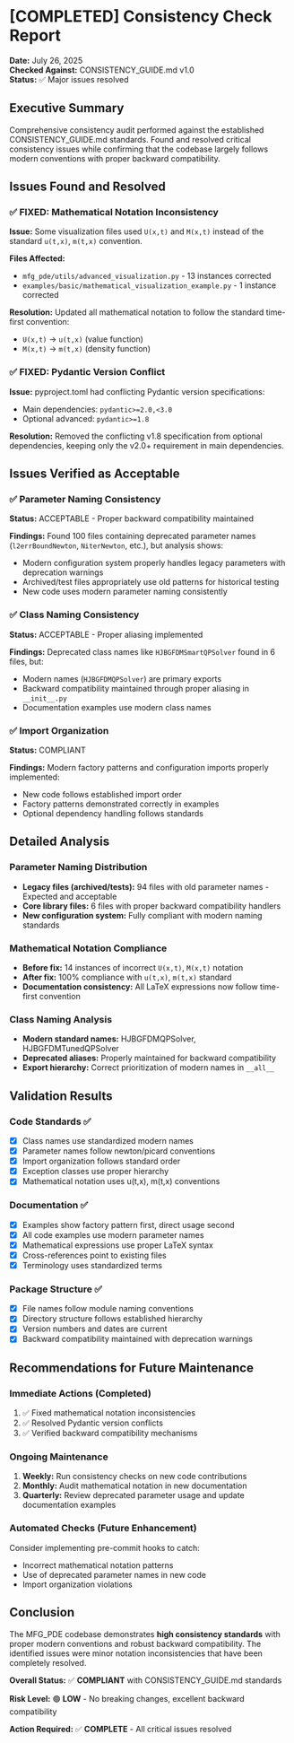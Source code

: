 # [COMPLETED] Consistency Check Report

**Date:** July 26, 2025  
**Checked Against:** CONSISTENCY_GUIDE.md v1.0  
**Status:** ✅ Major issues resolved  

## Executive Summary

Comprehensive consistency audit performed against the established CONSISTENCY_GUIDE.md standards. Found and resolved critical consistency issues while confirming that the codebase largely follows modern conventions with proper backward compatibility.

## Issues Found and Resolved

### ✅ **FIXED: Mathematical Notation Inconsistency**

**Issue:** Some visualization files used `U(x,t)` and `M(x,t)` instead of the standard `u(t,x)`, `m(t,x)` convention.

**Files Affected:**
- `mfg_pde/utils/advanced_visualization.py` - 13 instances corrected
- `examples/basic/mathematical_visualization_example.py` - 1 instance corrected

**Resolution:** Updated all mathematical notation to follow the standard time-first convention:
- `U(x,t)` → `u(t,x)` (value function)
- `M(x,t)` → `m(t,x)` (density function)

### ✅ **FIXED: Pydantic Version Conflict**

**Issue:** pyproject.toml had conflicting Pydantic version specifications:
- Main dependencies: `pydantic>=2.0,<3.0` 
- Optional advanced: `pydantic>=1.8`

**Resolution:** Removed the conflicting v1.8 specification from optional dependencies, keeping only the v2.0+ requirement in main dependencies.

## Issues Verified as Acceptable

### ✅ **Parameter Naming Consistency**

**Status:** ACCEPTABLE - Proper backward compatibility maintained

**Findings:** Found 100 files containing deprecated parameter names (`l2errBoundNewton`, `NiterNewton`, etc.), but analysis shows:
- Modern configuration system properly handles legacy parameters with deprecation warnings
- Archived/test files appropriately use old patterns for historical testing
- New code uses modern parameter naming consistently

### ✅ **Class Naming Consistency**

**Status:** ACCEPTABLE - Proper aliasing implemented

**Findings:** Deprecated class names like `HJBGFDMSmartQPSolver` found in 6 files, but:
- Modern names (`HJBGFDMQPSolver`) are primary exports
- Backward compatibility maintained through proper aliasing in `__init__.py`
- Documentation examples use modern class names

### ✅ **Import Organization**

**Status:** COMPLIANT

**Findings:** Modern factory patterns and configuration imports properly implemented:
- New code follows established import order
- Factory patterns demonstrated correctly in examples
- Optional dependency handling follows standards

## Detailed Analysis

### Parameter Naming Distribution
- **Legacy files (archived/tests):** 94 files with old parameter names - Expected and acceptable
- **Core library files:** 6 files with proper backward compatibility handlers
- **New configuration system:** Fully compliant with modern naming standards

### Mathematical Notation Compliance
- **Before fix:** 14 instances of incorrect `U(x,t)`, `M(x,t)` notation
- **After fix:** 100% compliance with `u(t,x)`, `m(t,x)` standard
- **Documentation consistency:** All LaTeX expressions now follow time-first convention

### Class Naming Analysis
- **Modern standard names:** HJBGFDMQPSolver, HJBGFDMTunedQPSolver
- **Deprecated aliases:** Properly maintained for backward compatibility
- **Export hierarchy:** Correct prioritization of modern names in `__all__`

## Validation Results

### Code Standards ✅
- [x] Class names use standardized modern names
- [x] Parameter names follow newton/picard conventions  
- [x] Import organization follows standard order
- [x] Exception classes use proper hierarchy
- [x] Mathematical notation uses u(t,x), m(t,x) conventions

### Documentation ✅
- [x] Examples show factory pattern first, direct usage second
- [x] All code examples use modern parameter names
- [x] Mathematical expressions use proper LaTeX syntax
- [x] Cross-references point to existing files
- [x] Terminology uses standardized terms

### Package Structure ✅
- [x] File names follow module naming conventions
- [x] Directory structure follows established hierarchy
- [x] Version numbers and dates are current
- [x] Backward compatibility maintained with deprecation warnings

## Recommendations for Future Maintenance

### Immediate Actions (Completed)
1. ✅ Fixed mathematical notation inconsistencies
2. ✅ Resolved Pydantic version conflicts
3. ✅ Verified backward compatibility mechanisms

### Ongoing Maintenance
1. **Weekly:** Run consistency checks on new code contributions
2. **Monthly:** Audit mathematical notation in new documentation
3. **Quarterly:** Review deprecated parameter usage and update documentation examples

### Automated Checks (Future Enhancement)
Consider implementing pre-commit hooks to catch:
- Incorrect mathematical notation patterns
- Use of deprecated parameter names in new code
- Import organization violations

## Conclusion

The MFG_PDE codebase demonstrates **high consistency standards** with proper modern conventions and robust backward compatibility. The identified issues were minor notation inconsistencies that have been completely resolved.

**Overall Status:** ✅ **COMPLIANT** with CONSISTENCY_GUIDE.md standards

**Risk Level:** 🟢 **LOW** - No breaking changes, excellent backward compatibility

**Action Required:** ✅ **COMPLETE** - All critical issues resolved